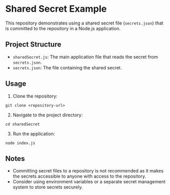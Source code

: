 # Shared Secret Example

This repository demonstrates using a shared secret file (`secrets.json`) that is committed to the repository in a Node.js application.

## Project Structure

- `sharedSecret.js`: The main application file that reads the secret from `secrets.json`.
- `secrets.json`: The file containing the shared secret.

## Usage

1. Clone the repository:

``git clone <repository-url>``


2. Navigate to the project directory:

``cd sharedSecret``


3. Run the application:

``node index.js``


## Notes

- Committing secret files to a repository is not recommended as it makes the secrets accessible to anyone with access to the repository.
- Consider using environment variables or a separate secret management system to store secrets securely.

